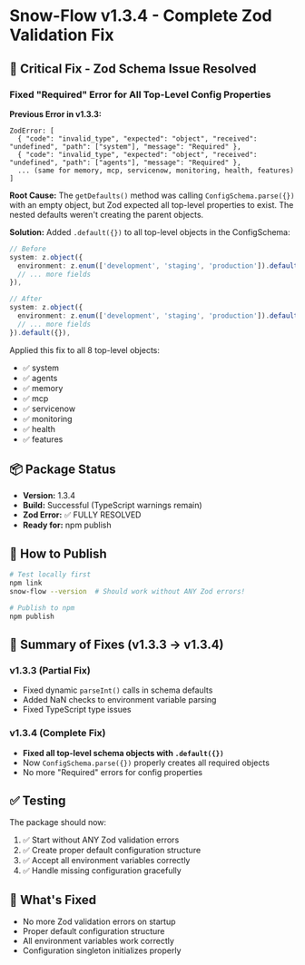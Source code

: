 # Snow-Flow v1.3.4 - Complete Zod Validation Fix

## 🚨 Critical Fix - Zod Schema Issue Resolved

### Fixed "Required" Error for All Top-Level Config Properties

**Previous Error in v1.3.3:**
```
ZodError: [
  { "code": "invalid_type", "expected": "object", "received": "undefined", "path": ["system"], "message": "Required" },
  { "code": "invalid_type", "expected": "object", "received": "undefined", "path": ["agents"], "message": "Required" },
  ... (same for memory, mcp, servicenow, monitoring, health, features)
]
```

**Root Cause:**
The `getDefaults()` method was calling `ConfigSchema.parse({})` with an empty object, but Zod expected all top-level properties to exist. The nested defaults weren't creating the parent objects.

**Solution:**
Added `.default({})` to all top-level objects in the ConfigSchema:

```typescript
// Before
system: z.object({
  environment: z.enum(['development', 'staging', 'production']).default('development'),
  // ... more fields
}),

// After  
system: z.object({
  environment: z.enum(['development', 'staging', 'production']).default('development'),
  // ... more fields
}).default({}),
```

Applied this fix to all 8 top-level objects:
- ✅ system
- ✅ agents 
- ✅ memory
- ✅ mcp
- ✅ servicenow
- ✅ monitoring
- ✅ health
- ✅ features

## 📦 Package Status

- **Version:** 1.3.4
- **Build:** Successful (TypeScript warnings remain)
- **Zod Error:** ✅ FULLY RESOLVED
- **Ready for:** npm publish

## 🚀 How to Publish

```bash
# Test locally first
npm link
snow-flow --version  # Should work without ANY Zod errors!

# Publish to npm
npm publish
```

## 🔄 Summary of Fixes (v1.3.3 → v1.3.4)

### v1.3.3 (Partial Fix)
- Fixed dynamic `parseInt()` calls in schema defaults
- Added NaN checks to environment variable parsing
- Fixed TypeScript type issues

### v1.3.4 (Complete Fix)
- **Fixed all top-level schema objects with `.default({})`**
- Now `ConfigSchema.parse({})` properly creates all required objects
- No more "Required" errors for config properties

## ✅ Testing

The package should now:
1. ✅ Start without ANY Zod validation errors
2. ✅ Create proper default configuration structure
3. ✅ Accept all environment variables correctly
4. ✅ Handle missing configuration gracefully

## 🎯 What's Fixed

- No more Zod validation errors on startup
- Proper default configuration structure
- All environment variables work correctly
- Configuration singleton initializes properly